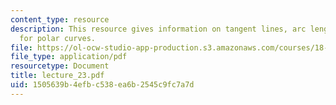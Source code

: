```yaml
---
content_type: resource
description: This resource gives information on tangent lines, arc length and areas
  for polar curves.
file: https://ol-ocw-studio-app-production.s3.amazonaws.com/courses/18-01-single-variable-calculus-fall-2005/1505639b4efbc538ea6b2545c9fc7a7d_lecture_23.pdf
file_type: application/pdf
resourcetype: Document
title: lecture_23.pdf
uid: 1505639b-4efb-c538-ea6b-2545c9fc7a7d
---
```

